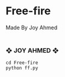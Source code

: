 # Free-fire
Made By Joy Ahmed



### <br>   ❖ JOY AHMED ❖
```git clone https://github.com/JOY-AHMED-88/Free-fire.git
cd Free-fire
python ff.py

        
```
